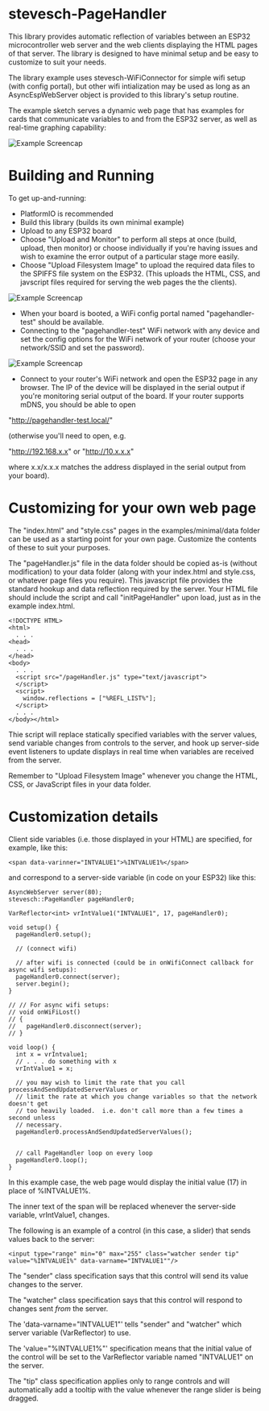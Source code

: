 # stevesch-PageHandler

This library provides automatic reflection of variables between an ESP32 microcontroller web server and the web clients displaying the HTML pages of that server.  The library is designed to have minimal setup and be easy to customize to suit your needs.

The library example uses stevesch-WiFiConnector for simple wifi setup (with config portal), but other wifi intialization may be used as long as an AsyncEspWebServer object is provided to this library's setup routine.

The example sketch serves a dynamic web page that has examples for cards that communicate variables to and from the ESP32 server, as well as real-time graphing capability:

![Example Screencap](examples/minimal/example-minimal-screencap.jpg)

# Building and Running

To get up-and-running:
- PlatformIO is recommended
- Build this library (builds its own minimal example)
- Upload to any ESP32 board
- Choose "Upload and Monitor" to perform all steps at once (build, upload, then monitor) or choose individually if you're having issues and wish to examine the error output of a particular stage more easily.
- Choose "Upload Filesystem Image" to upload the required data files to the SPIFFS file system on the ESP32.  (This uploads the HTML, CSS, and javscript files required for serving the web pages the the clients).

![Example Screencap](examples/minimal/example-minimal-build.jpg)

- When your board is booted, a WiFi config portal named "pagehandler-test" should be available.
- Connecting to the "pagehandler-test" WiFi network with any device and set the config options for the WiFi network of your router (choose your network/SSID and set the password).

![Example Screencap](examples/minimal/example-minimal-config-page.jpg)

- Connect to your router's WiFi network and open the ESP32 page in any browser.  The IP of the device will be displayed in the serial output if you're monitoring serial output of the board.  If your router supports mDNS, you should be able to open

"http://pagehandler-test.local/"

(otherwise you'll need to open, e.g.

"http://192.168.x.x" or "http://10.x.x.x"

where x.x/x.x.x matches the address displayed in the serial output from your board).

# Customizing for your own web page

The "index.html" and "style.css" pages in the examples/minimal/data folder can be used as a starting point for your own page.  Customize the contents of these to suit your purposes.

The "pageHandler.js" file in the data folder should be copied as-is (without modification) to your data folder (along with your index.html and style.css, or whatever page files you require).  This javascript file provides the standard hookup and data reflection required by the server.  Your HTML file should include the script and call "initPageHandler" upon load, just as in the example index.html.

```
<!DOCTYPE HTML>
<html>
  . . .
<head>
  . . .
</head>
<body>
  . . .
  <script src="/pageHandler.js" type="text/javascript">
  </script>
  <script>
    window.reflections = ["%REFL_LIST%"];
  </script>
  . . .
</body></html>
```

Thie script will replace statically specified variables with the server values, send variable changes from controls to the server, and hook up server-side event listeners to update displays in real time when variables are received from the server.

Remember to "Upload Filesystem Image" whenever you change the HTML, CSS, or JavaScript files in your data folder.

# Customization details

Client side variables (i.e. those displayed in your HTML) are specified, for example, like this:
```
<span data-varinner="INTVALUE1">%INTVALUE1%</span>
```
and correspond to a server-side variable (in code on your ESP32) like this:

```
AsyncWebServer server(80);
stevesch::PageHandler pageHandler0;

VarReflector<int> vrIntValue1("INTVALUE1", 17, pageHandler0);

void setup() {
  pageHandler0.setup();

  // (connect wifi)

  // after wifi is connected (could be in onWifiConnect callback for async wifi setups):
  pageHandler0.connect(server);
  server.begin();
}

// // For async wifi setups:
// void onWiFiLost()
// {
//   pageHandler0.disconnect(server);
// }

void loop() {
  int x = vrIntvalue1;
  // . . . do something with x
  vrIntValue1 = x;

  // you may wish to limit the rate that you call processAndSendUpdatedServerValues or
  // limit the rate at which you change variables so that the network doesn't get
  // too heavily loaded.  i.e. don't call more than a few times a second unless
  // necessary.
  pageHandler0.processAndSendUpdatedServerValues();


  // call PageHandler loop on every loop
  pageHandler0.loop();
}
```

In this example case, the web page would display the initial value (17) in place of %INTVALUE1%.

The inner text of the span will be replaced whenever the server-side variable, vrIntValue1, changes.

The following is an example of a control (in this case, a slider) that sends values back to the server:
```
<input type="range" min="0" max="255" class="watcher sender tip" value="%INTVALUE1%" data-varname="INTVALUE1""/>
```

The "sender" class specification says that this control will send its value changes to the server.

The "watcher" class specification says that this control will respond to changes sent _from_ the server.

The 'data-varname="INTVALUE1"' tells "sender" and "watcher" which server variable (VarReflector) to use.

The 'value="%INTVALUE1%"' specification means that the initial value of the control will be set to the VarReflector variable named "INTVALUE1" on the server.

The "tip" class specification applies only to range controls and will automatically add a tooltip with the value whenever the range slider is being dragged.

